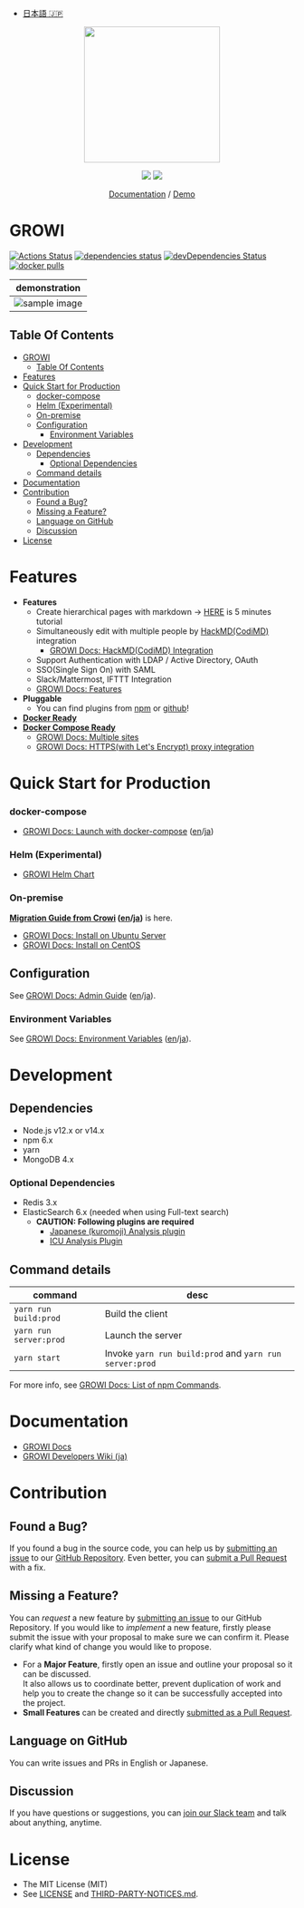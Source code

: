 - [日本語 🇯🇵](./README_JP.md)

<p align="center">
  <a href="https://growi.org">
    <img src="https://user-images.githubusercontent.com/1638767/38254268-d4476bbe-3793-11e8-964c-8865d690baff.png" width="240px">
  </a>
</p>
<p align="center">
  <a href="https://github.com/weseek/growi/releases/latest"><img src="https://img.shields.io/github/release/weseek/growi.svg"></a>
  <a href="https://growi-slackin.weseek.co.jp/"><img src="https://growi-slackin.weseek.co.jp/badge.svg"></a>
</p>

<p align="center">
  <a href="https://docs.growi.org">Documentation</a> / <a href="https://demo.growi.org">Demo</a>
</p>

# GROWI

[![Actions Status](https://github.com/weseek/growi/workflows/Node%20CI/badge.svg)](https://github.com/weseek/growi/actions)
[![dependencies status](https://david-dm.org/weseek/growi.svg)](https://david-dm.org/weseek/growi)
[![devDependencies Status](https://david-dm.org/weseek/growi/dev-status.svg)](https://david-dm.org/weseek/growi?type=dev)
[![docker pulls](https://img.shields.io/docker/pulls/weseek/growi.svg)](https://hub.docker.com/r/weseek/growi/)

|                                                     demonstration                                                     |
| :-------------------------------------------------------------------------------------------------------------------: |
| ![sample image](https://user-images.githubusercontent.com/42988650/70600974-6b29cc80-1c34-11ea-94ef-33c39c6a00dc.gif) |

## Table Of Contents

- [GROWI](#growi)
  - [Table Of Contents](#table-of-contents)
- [Features](#features)
- [Quick Start for Production](#quick-start-for-production)
    - [docker-compose](#docker-compose)
    - [Helm (Experimental)](#helm-experimental)
    - [On-premise](#on-premise)
  - [Configuration](#configuration)
    - [Environment Variables](#environment-variables)
- [Development](#development)
  - [Dependencies](#dependencies)
    - [Optional Dependencies](#optional-dependencies)
  - [Command details](#command-details)
- [Documentation](#documentation)
- [Contribution](#contribution)
  - [Found a Bug?](#found-a-bug)
  - [Missing a Feature?](#missing-a-feature)
  - [Language on GitHub](#language-on-github)
  - [Discussion](#discussion)
- [License](#license)

# Features

- **Features**
    - Create hierarchical pages with markdown -> [HERE](https://docs.growi.org/en/guide/getting-started/five_minutes.html) is 5 minutes tutorial
    - Simultaneously edit with multiple people by [HackMD(CodiMD)](https://hackmd.io/) integration
        - [GROWI Docs: HackMD(CodiMD) Integration](https://docs.growi.org/en/admin-guide/admin-cookbook/integrate-with-hackmd.html)
    - Support Authentication with LDAP / Active Directory, OAuth
    - SSO(Single Sign On) with SAML
    - Slack/Mattermost, IFTTT Integration
    - [GROWI Docs: Features](https://docs.growi.org/en/guide/features/page_layout.html)
- **Pluggable**
    - You can find plugins from [npm](https://www.npmjs.com/browse/keyword/growi-plugin) or [github](https://github.com/search?q=topic%3Agrowi-plugin)!
- **[Docker Ready][dockerhub]**
- **[Docker Compose Ready][docker-compose]**
    - [GROWI Docs: Multiple sites](https://docs.growi.org/en/admin-guide/admin-cookbook/multi-app.html)
    - [GROWI Docs: HTTPS(with Let's Encrypt) proxy integration](https://docs.growi.org/en/admin-guide/admin-cookbook/lets-encrypt.html)

# Quick Start for Production

### docker-compose

- [GROWI Docs: Launch with docker-compose](https://docs.growi.org/en/admin-guide/getting-started/docker-compose.html) ([en](https://docs.growi.org/en/admin-guide/getting-started/docker-compose.html)/[ja](https://docs.growi.org/ja/admin-guide/getting-started/docker-compose.html))

### Helm (Experimental)

- [GROWI Helm Chart](https://github.com/weseek/helm-charts/tree/master/charts/growi)

### On-premise

**[Migration Guide from Crowi](https://docs.growi.org/en/admin-guide/migration-guide/from-crowi-onpremise.html) ([en](https://docs.growi.org/en/admin-guide/migration-guide/from-crowi-onpremise.html)/[ja](https://docs.growi.org/ja/admin-guide/migration-guide/from-crowi-onpremise.html))** is here.

- [GROWI Docs: Install on Ubuntu Server](https://docs.growi.org/en/admin-guide/getting-started/ubuntu-server.html)
- [GROWI Docs: Install on CentOS](https://docs.growi.org/en/admin-guide/getting-started/centos.html)

## Configuration

See [GROWI Docs: Admin Guide](https://docs.growi.org/en/admin-guide/) ([en](https://docs.growi.org/en/admin-guide/)/[ja](https://docs.growi.org/ja/admin-guide/)).

### Environment Variables

See [GROWI Docs: Environment Variables](https://docs.growi.org/en/admin-guide/admin-cookbook/env-vars.html) ([en](https://docs.growi.org/en/admin-guide/admin-cookbook/env-vars.html)/[ja](https://docs.growi.org/ja/admin-guide/admin-cookbook/env-vars.html)).

# Development

## Dependencies

- Node.js v12.x or v14.x
- npm 6.x
- yarn
- MongoDB 4.x

### Optional Dependencies

- Redis 3.x
- ElasticSearch 6.x (needed when using Full-text search)
    - **CAUTION: Following plugins are required**
        - [Japanese (kuromoji) Analysis plugin](https://www.elastic.co/guide/en/elasticsearch/plugins/current/analysis-kuromoji.html)
        - [ICU Analysis Plugin](https://www.elastic.co/guide/en/elasticsearch/plugins/current/analysis-icu.html)

## Command details

| command                | desc                                                    |
| ---------------------- | ------------------------------------------------------- |
| `yarn run build:prod`  | Build the client                                        |
| `yarn run server:prod` | Launch the server                                       |
| `yarn start`           | Invoke `yarn run build:prod` and `yarn run server:prod` |

<!-- The following links do not exist -->

For more info, see [GROWI Docs: List of npm Commands](https://docs.growi.org/en/dev/startup-v2/launch-system.html#list-of-npm-commands).

# Documentation

- [GROWI Docs](https://docs.growi.org/)
- [GROWI Developers Wiki (ja)](https://dev.growi.org/)

# Contribution

## Found a Bug?

If you found a bug in the source code, you can help us by
[submitting an issue][issues] to our [GitHub Repository][growi]. Even better, you can
[submit a Pull Request][pulls] with a fix.

## Missing a Feature?

You can _request_ a new feature by [submitting an issue][issues] to our GitHub
Repository. If you would like to _implement_ a new feature, firstly please submit the issue with your proposal to make sure we can confirm it. Please clarify what kind of change you would like to propose.

- For a **Major Feature**, firstly open an issue and outline your proposal so it can be discussed.  
  It also allows us to coordinate better, prevent duplication of work and help you to create the change so it can be successfully accepted into the project.
- **Small Features** can be created and directly [submitted as a Pull Request][pulls].

## Language on GitHub

You can write issues and PRs in English or Japanese.

## Discussion

If you have questions or suggestions, you can [join our Slack team](https://growi-slackin.weseek.co.jp/) and talk about anything, anytime.

# License

- The MIT License (MIT)
- See [LICENSE](https://github.com/weseek/growi/blob/master/LICENSE) and [THIRD-PARTY-NOTICES.md](https://github.com/weseek/growi/blob/master/THIRD-PARTY-NOTICES.md).

[crowi]: https://github.com/crowi/crowi
[growi]: https://github.com/weseek/growi
[issues]: https://github.com/weseek/growi/issues
[pulls]: https://github.com/weseek/growi/pulls
[dockerhub]: https://hub.docker.com/r/weseek/growi
[docker-compose]: https://github.com/weseek/growi-docker-compose
